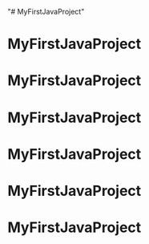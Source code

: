 "# MyFirstJavaProject" 
# MyFirstJavaProject
# MyFirstJavaProject
# MyFirstJavaProject
# MyFirstJavaProject
# MyFirstJavaProject
# MyFirstJavaProject
